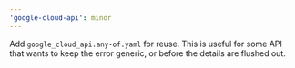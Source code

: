 ```yaml
---
'google-cloud-api': minor
---
```


Add `google_cloud_api.any-of.yaml` for reuse.
This is useful for some API that wants to keep the error generic,
or before the details are flushed out.
